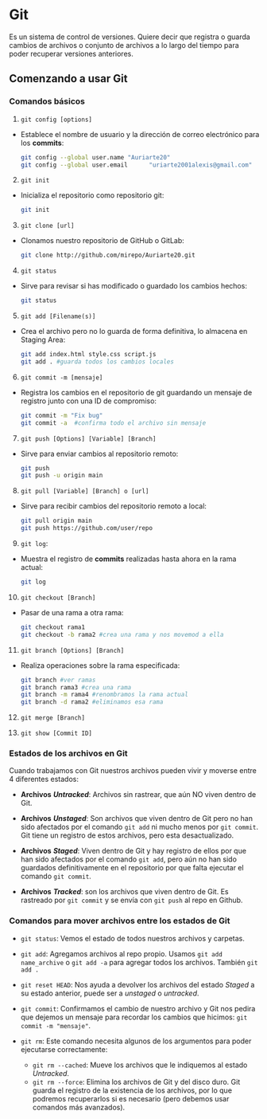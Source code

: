 # Git

Es un sistema de control de versiones. Quiere decir que registra o guarda cambios de archivos o conjunto de archivos a lo largo del tiempo para poder recuperar versiones anteriores.

## Comenzando a usar Git

### **Comandos básicos**

1. `git config [options]` <br/> 
- Establece el nombre de usuario y la dirección de correo electrónico para los **commits**:
  ```bash
  git config --global user.name "Auriarte20"
  git config --global user.email      "uriarte2001alexis@gmail.com"
  ```

2. `git init` <br/>
- Inicializa el repositorio como repositorio git:
  ```bash
  git init
  ```

3. `git clone [url]` <br/> 
- Clonamos nuestro repositorio de GitHub o GitLab:
  ```bash
  git clone http://github.com/mirepo/Auriarte20.git
  ```

4. `git status` <br/>
- Sirve para revisar si has modificado o guardado los cambios hechos:
  ```bash
  git status
  ```

5. `git add [Filename(s)]` <br/>
- Crea el archivo pero no lo guarda de forma definitiva, lo almacena en Staging Area:
  ```bash
  git add index.html style.css script.js
  git add . #guarda todos los cambios locales
  ```

6. `git commit -m [mensaje]` <br/>
- Registra los cambios en el repositorio de git guardando un mensaje de registro junto con una ID de compromiso:
  ```bash
  git commit -m "Fix bug"
  git commit -a  #confirma todo el archivo sin mensaje
  ```

7. `git push [Options] [Variable] [Branch]` <br/> 
- Sirve para enviar cambios al repositorio remoto:
  ```bash
  git push
  git push -u origin main
  ```

8. `git pull [Variable] [Branch] o [url]` <br/> 
- Sirve para recibir cambios del repositorio remoto a local:
  ```bash
  git pull origin main
  git push https://github.com/user/repo
  ```

9. `git log`: <br/>
- Muestra el registro de **commits** realizadas hasta ahora en la rama actual:
  ```bash
  git log
  ```

10. `git checkout [Branch]` <br/>
- Pasar de una rama a otra rama:
  ```bash
  git checkout rama1
  git checkout -b rama2 #crea una rama y nos movemod a ella
  ```

11. `git branch [Options] [Branch]` <br/>
- Realiza operaciones sobre la rama especificada:
  ```bash
  git branch #ver ramas
  git branch rama3 #crea una rama
  git branch -m rama4 #renombramos la rama actual
  git branch -d rama2 #eliminamos esa rama
  ```

12. `git merge [Branch]` <br/>

13. `git show [Commit ID]` <br/>

### **Estados de los archivos en Git**

Cuando trabajamos con Git nuestros archivos pueden vivir y moverse entre 4 diferentes estados:

- **Archivos** **_Untracked_**: Archivos sin rastrear, que aún NO viven dentro de Git.

- **Archivos** **_Unstaged_**: Son archivos que viven dentro de Git pero no han sido afectados por el comando `git add` ni mucho menos por `git commit`. Git tiene un registro de estos archivos, pero esta desactualizado.

- **Archivos** **_Staged_**: Viven dentro de Git y hay registro de ellos por que han sido afectados por el comando `git add`, pero aún no han sido guardados definitivamente en el repositorio por que falta ejecutar el comando `git commit`.

- **Archivos** **_Tracked_**: son los archivos que viven dentro de Git. Es rastreado por `git commit` y se envía con `git push` al repo en Github.

### **Comandos para mover archivos entre los estados de Git**

- `git status`: Vemos el estado de todos nuestros archivos y carpetas.

- `git add`: Agregamos archivos al repo propio. Usamos `git add name_archive` o `git add -a` para agregar todos los archivos. También `git add .`

- `git reset HEAD`: Nos ayuda a devolver los archivos del estado _Staged_ a su estado anterior, puede ser a _unstaged_ o _untracked_.

- `git commit`: Confirmamos el cambio de nuestro archivo y Git nos pedira que dejemos un mensaje para recordar los cambios que hicimos: `git commit -m "mensaje"`.

- `git rm`: Este comando necesita algunos de los argumentos para poder ejecutarse correctamente:

  - `git rm --cached`: Mueve los archivos que le indiquemos al estado _Untracked_.
  - `git rm --force`: Elimina los archivos de Git y del disco duro. Git guarda el registro de la existencia de los archivos, por lo que podremos recuperarlos si es necesario (pero debemos usar comandos más avanzados).
